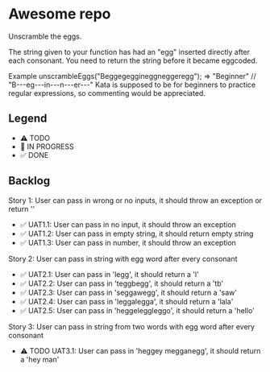 # Awesome repo

Unscramble the eggs.

The string given to your function has had an "egg" inserted directly after each consonant. You need to return the string before it became eggcoded.

Example
unscrambleEggs("Beggegeggineggneggeregg"); => "Beginner"
//             "B---eg---in---n---er---"
Kata is supposed to be for beginners to practice regular expressions, so commenting would be appreciated.



## Legend
- ⚠ TODO
- 🚧 IN PROGRESS
- ✅ DONE

## Backlog

Story 1: User can pass in wrong or no inputs, it should throw an exception or return ''
- ✅ UAT1.1: User can pass in no input, it should throw an exception
- ✅ UAT1.2: User can pass in empty string, it should return empty string
- ✅ UAT1.3: User can pass in number, it should throw an exception

Story 2: User can pass in string with egg word after every consonant
- ✅ UAT2.1: User can pass in 'legg', it should return a 'l'
- ✅ UAT2.2: User can pass in 'teggbegg', it should return a 'tb'
- ✅ UAT2.3: User can pass in 'seggawegg', it should return a 'saw'
- ✅ UAT2.4: User can pass in 'leggalegga', it should return a 'lala'
- ✅ UAT2.5: User can pass in 'heggeleggleggo', it should return a 'hello'

Story 3: User can pass in string from two words with egg word after every consonant
- ⚠ TODO UAT3.1: User can pass in 'heggey megganegg', it should return a 'hey man'
